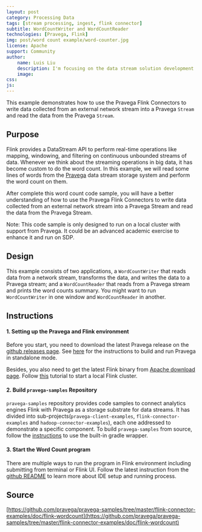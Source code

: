 ```yaml
---
layout: post
category: Processing Data
tags: [stream processing, ingest, flink connector]
subtitle: WordCountWriter and WordCountReader
technologies: [Pravega, Flink]
img: post/word count example/word-counter.jpg
license: Apache
support: Community
author: 
    name: Luis Liu
    description: I'm focusing on the data stream solution development
    image: 
css: 
js: 
---
```

This example demonstrates how to use the Pravega Flink Connectors to write data collected
from an external network stream into a Pravega `Stream` and read the data from the Pravega `Stream`.
<!--more-->

## Purpose

Flink provides a DataStream API to perform real-time operations like mapping, windowing, and filtering on continuous unbounded streams of data. Whenever we think about the streaming operations in big data, it has become custom to do the word count. In this example, we will read some lines of words from the [Pravega](http://pravega.io/) data stream storage system and perform the word count on them.  

After complete this word count code sample, you will have a better understanding of how to use the Pravega Flink Connectors to write data collected from an external network stream into a Pravega Stream and read the data from the Pravega Stream.   

Note: This code sample is only designed to run on a local cluster with support from Pravega. It could be an advanced academic exercise to enhance it and run on SDP.  

## Design

This example consists of two applications, a `WordCountWriter` that reads data from a network stream, transforms the data, and writes the data to a Pravega stream; and a
`WordCountReader` that reads from a Pravega stream and prints the word counts summary. You might want to run `WordCountWriter` in one window and `WordCountReader` in another.

## Instructions

#### 1. Setting up the Pravega and Flink environment
Before you start, you need to download the latest Pravega release on the [github releases page](https://github.com/pravega/pravega/releases). See [here](http://pravega.io/docs/latest/getting-started/) for the instructions to build and run Pravega in standalone mode.  

Besides, you also need to get the latest Flink binary from [Apache download page](https://flink.apache.org/downloads.html). Follow [this](https://ci.apache.org/projects/flink/flink-docs-stable/getting-started/tutorials/local_setup.html) tutorial to start a local Flink cluster. 

#### 2. Build `pravega-samples` Repository

`pravega-samples` repository provides code samples to connect analytics engines Flink with Pravega as a storage substrate for data streams. It has divided into sub-projects(`pravega-client-examples`, `flink-connector-examples` and `hadoop-connector-examples`), each one addressed to demonstrate a specific component. To build `pravega-samples` from source, follow the [instructions](https://github.com/pravega/pravega-samples#pravega-samples-build-instructions) to use the built-in gradle wrapper.  

#### 3. Start the Word Count program

There are multiple ways to run the program in Flink environment including submitting from terminal or Flink UI. Follow the latest instruction from the [github README](https://github.com/pravega/pravega-samples/tree/master/flink-connector-examples/doc/flink-wordcount#word-count-example-using-pravega-flink-connectors) to learn more about IDE setup and running process.

## Source
[https://github.com/pravega/pravega-samples/tree/master/flink-connector-examples/doc/flink-wordcount](https://github.com/pravega/pravega-samples/tree/master/flink-connector-examples/doc/flink-wordcount)